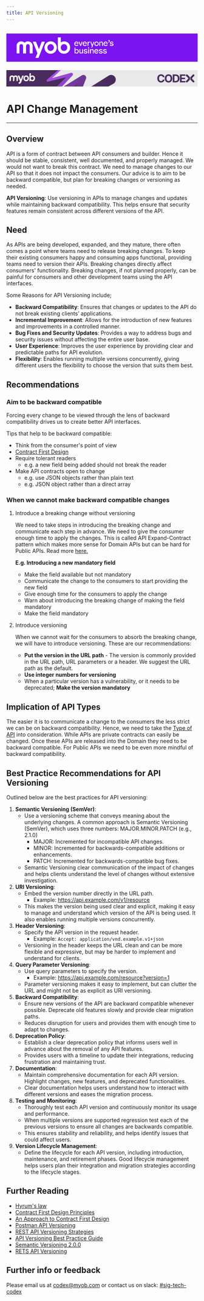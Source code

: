 ```yaml
---
title: API Versioning
---
```


![MYOB Banner](../../../assets/images/myob-banner.png)
---


<!-- confluence-page-id: 9294021569 -->
![](../../assets/BANNER.png)

# API Change Management

---

## Overview

API is a form of contract between API consumers and builder. Hence it should be stable, consistent, well documented, and properly managed. We would not want to break this contract.
We need to manage changes to our API so that it does not impact the consumers. Our advice is to aim to be backward compatible, but plan for breaking changes or versioning as needed.

**API Versioning**: Use versioning in APIs to manage changes and updates while maintaining backward compatibility. This helps ensure that security features remain consistent across different versions of the API.

## Need

As APIs are being developed, expanded, and they mature, there often comes a point where teams need to release breaking changes.
To keep their existing consumers happy and consuming apps functional, providing teams need to version their APIs.
Breaking changes directly affect consumers' functionality. Breaking changes, if not planned properly, can be painful for consumers and other development teams using the API interfaces.

Some Reasons for API Versioning include;

- **Backward Compatibility**: Ensures that changes or updates to the API do not break existing clients’ applications.
- **Incremental Improvement**: Allows for the introduction of new features and improvements in a controlled manner.
- **Bug Fixes and Security Updates**: Provides a way to address bugs and security issues without affecting the entire user base.
- **User Experience**: Improves the user experience by providing clear and predictable paths for API evolution.
- **Flexibility**: Enables running multiple versions concurrently, giving different users the flexibility to choose the version that suits them best.

## Recommendations

### Aim to be backward compatible

Forcing every change to be viewed through the lens of backward compatibility drives us to create better API interfaces.

Tips that help to be backward compatible:

- Think from the consumer's point of view
- [Contract First Design](https://wso2.com/library/articles/soa-contract-first-design/)
- Require tolerant readers
  - e.g. a new field being added should not break the reader
- Make API contracts open to change
  - e.g. use JSON objects rather than plain text
  - e.g. JSON object rather than a direct array

### When we cannot make backward compatible changes

1. Introduce a breaking change without versioning

    We need to take steps in introducing the breaking change and communicate each step in advance.
    We need to give the consumer enough time to apply the changes. This is called API Expand-Contract pattern which makes more sense for Domain APIs but can be hard for Public APIs. Read more [here.](https://www.thoughtworks.com/en-au/radar/techniques/api-expand-contract)

    **E.g. Introducing a new mandatory field**
      - Make the field available but not mandatory
      - Communicate the change to the consumers to start providing the new field
      - Give enough time for the consumers to apply the change
      - Warn about introducing the breaking change of making the field mandatory
      - Make the field mandatory

2. Introduce versioning

    When we cannot wait for the consumers to absorb the breaking change, we will have to introduce versioning.
    These are our recommendations:
    - **Put the version in the URL path** - The version is commonly provided in the URL path, URL parameters or a header. We suggest the URL path as the default.
    - **Use integer numbers for versioning**
    - When a particular version has a vulnerability, or it needs to be deprecated; **Make the version mandatory**

## Implication of API Types

The easier it is to communicate a change to the consumers the less strict we can be on backward compatibility. Hence, we need to take the [Type of API](../api-design/types.md) into consideration.
While APIs are private contracts can easily be changed. Once these APIs are released into the Domain they need to be backward compatible. For Public APIs we need to be even more mindful of backward compatibility.

## Best Practice Recommendations for API Versioning

Outlined below are the best practices for API versioning:

1. **Semantic Versioning (SemVer)**:
   - Use a versioning scheme that conveys meaning about the underlying changes. A common approach is Semantic Versioning (SemVer), which uses three numbers: MAJOR.MINOR.PATCH (e.g., 2.1.0)
      - MAJOR: Incremented for incompatible API changes.
      - MINOR: Incremented for backwards-compatible additions or enhancements.
      - PATCH: Incremented for backwards-compatible bug fixes.
   - Semantic Versioning clear communication of the impact of changes and helps clients understand the level of changes without extensive investigation.
2. **URI Versioning**:
   - Embed the version number directly in the URL path.
     - Example: <https://api.example.com/v1/resource>
   - This makes the version being used clear and explicit, making it easy to manage and understand which version of the API is being used. It also enables running multiple versions concurrently.
3. **Header Versioning**:
   - Specify the API version in the request header.
     - Example: `Accept: application/vnd.example.v1+json`
   - Versioning in the header keeps the URL clean and can be more flexible and expressive, but may be harder to implement and understand for clients.
4. **Query Parameter Versioning**:
   - Use query parameters to specify the version.
     - Example: <https://api.example.com/resource?version=1>
   - Parameter versioning makes it easy to implement, but can clutter the URL and might not be as explicit as URI versioning.
5. **Backward Compatibility**:
   - Ensure new versions of the API are backward compatible whenever possible. Deprecate old features slowly and provide clear migration paths.
   - Reduces disruption for users and provides them with enough time to adapt to changes.
6. **Deprecation Policy**:
   - Establish a clear deprecation policy that informs users well in advance about the removal of any API features.
   - Provides users with a timeline to update their integrations, reducing frustration and maintaining trust.
7. **Documentation**:
   - Maintain comprehensive documentation for each API version. Highlight changes, new features, and deprecated functionalities.
   - Clear documentation helps users understand how to interact with different versions and eases the migration process.
8. **Testing and Monitoring**:
   - Thoroughly test each API version and continuously monitor its usage and performance.
   - When multiple versions are supported regression test each of the previous versions to ensure all changes are backwards compatible.
   - This ensures stability and reliability, and helps identify issues that could affect users.
9. **Version Lifecycle Management**:
   - Define the lifecycle for each API version, including introduction, maintenance, and retirement phases.
   Good lifecycle management helps users plan their integration and migration strategies according to the lifecycle stages.

## Further Reading

- [Hyrum's law](https://www.hyrumslaw.com/)
- [Contract First Design Principles](https://wso2.com/library/articles/soa-contract-first-design/)
- [An Approach to Contract First Design](https://milindmehta89.medium.com/adopting-the-contract-first-approach-for-seamless-api-development-49931868bdf7)
- [Postman API Versioning](https://www.postman.com/api-platform/api-versioning/)
- [REST API Versioning Strategies](https://www.xmatters.com/blog/blog-four-rest-api-versioning-strategies)
- [API Versioning Best Practice Guide](https://medium.com/@pantaanish/api-versioning-a-comprehensive-guide-to-best-practices-and-compatibility-d49eb980f0c6)
- [Semantic Versioning 2.0.0](https://semver.org/)
- [RETS API Versioning](https://blog.dreamfactory.com/version-rest-apis/#:~:text=REST%20API%20versioning%20is%20akin,do%20its%20requirements%20and%20functionalities)

## Further info or feedback

Please email us at <codex@myob.com> or contact us on slack: [#sig-tech-codex](https://myob.slack.com/archives/C02N8ADPGUX)
